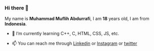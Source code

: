 ### Hi there 👋

My name is **Muhammad Muflih Abdurrafi**, I am **18** years old, I am from **Indonesia**.

<!-- 🔭 I’m currently working on -->
- 🌱 I’m currently learning C++, C, HTML, CSS, JS, etc.
<!-- 👯 I’m looking to collaborate on ...
- 🤔 I’m looking for help with HTM
- 💬 Ask me about ...-->
- 📫 You can reach me through [Linkedin](https://www.linkedin.com/in/muflihabdurrafi) or [Instagram](https://www.instagram.com/muflihabdurrafi/) or [twitter](https://twitter.com/muflihabdurafi)
<!-- 😄 Pronouns: ... 
- ⚡ Fun fact: ... -->

